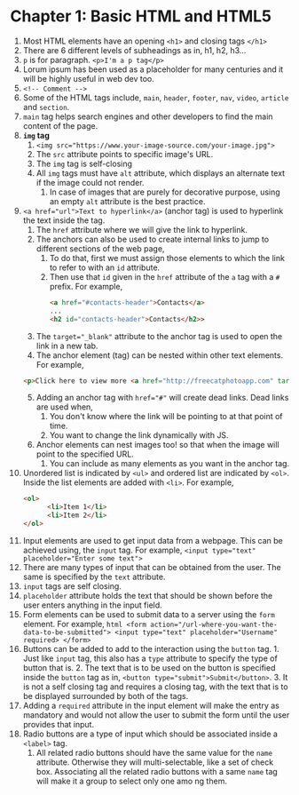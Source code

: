 # Chapter 1: Basic HTML and HTML5
1. Most HTML elements have an opening `<h1>` and closing tags `</h1>`
2. There are 6 different levels of subheadings as in, h1, h2, h3...
3. `p` is for paragraph. `<p>I'm a p tag</p>`
4. Lorum ipsum has been used as a placeholder for many centuries and it will be highly useful in web dev too.
5. `<!-- Comment -->`
6. Some of the HTML tags include, `main`, `header`, `footer`, `nav`, `video`, `article` and `section`.
7. `main` tag helps search engines and other developers to find the main content of the page.
8. **`img` tag**
   1. `<img src="https://www.your-image-source.com/your-image.jpg">`
   2. The `src` attribute points to specific image's URL.
   3. The `img` tag is self-closing
   4. All `img` tags must have `alt` attribute, which displays an alternate text if the image could not render.
      1. In case of images that are purely for decorative purpose, using an empty `alt` attribute is the best practice.
9. `<a href="url">Text to hyperlink</a>` (anchor tag) is used to hyperlink the text inside the tag.
   1.  The `href` attribute where we will give the link to hyperlink.
   2.  The anchors can also be used to create internal links to jump to different sections of the web page,
       1.  To do that, first we must assign those elements to which the link to refer to with an `id` attribute.
       2.  Then use that `id` given in the `href` attribute of the `a` tag with a `#` prefix. For example,
            ```html
            <a href="#contacts-header">Contacts</a>
            ...
            <h2 id="contacts-header">Contacts</h2>>
            ```
   3.  The `target="_blank"` attribute to the anchor tag is used to open the link in a new tab.
   4.  The anchor element (tag) can be nested within other text elements. For example, 
      ```html
      <p>Click here to view more <a href="http://freecatphotoapp.com" target="_blank">cat photos</a>.</p>
      ```
   5. Adding an anchor tag with `href="#"` will create dead links. Dead links are used when,
      1. You don't know where the link will be pointing to at that point of time.
      2. You want to change the link dynamically with JS.
   6. Anchor elements can nest images too! so that when the image will point to the specified URL.
      1. You can include as many elements as you want in the anchor tag.
10. Unordered list is indicated by `<ul>` and ordered list are indicated by `<ol>`. Inside the list elements are added with `<li>`. For example,
    ```html
    <ol>
          <li>Item 1</li>
          <li>Item 2</li>   
    </ol>
    ```
11.  Input elements are used to get input data from a webpage. This can be achieved using, the `input` tag. For example, `<input type="text" placeholder="Enter some text">`
   1. There are many types of input that can be obtained from the user. The same is specified by the `text` attribute.
   2. `input` tags are self closing.
   3. `placeholder` attribute holds the text that should be shown before the user enters anything in the input field.
12.  Form elements can be used to submit data to a server using the `form` element. For example,
    ```html
    <form action="/url-where-you-want-the-data-to-be-submitted">
      <input type="text" placeholder="Username" required>
    </form>
    ```
13.  Buttons can be added to add to the interaction using the `button` tag.
    1.  Just like `input` tag, this also has a `type` attribute to specify the type of button that is.
    2.  The text that is to be used on the button is specified inside the `button` tag as in, `<button type="submit">Submit</button>`.
    3.  It is not a self closing tag and requires a closing tag, with the text that is to be displayed surrounded by both of the tags.
14. Adding a `required` attribute in the input element will make the entry as mandatory and would not allow the user to submit the form until the user provides that input.
15. Radio buttons are a type of input which should be associated inside a `<label>` tag. 
    1.  All related radio buttons should have the same value for the `name` attribute. Otherwise they will multi-selectable, like a set of check box. Associating all the related radio buttons with a same `name` tag will make it a group to select only one amo ng them.